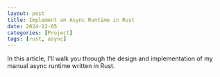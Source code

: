 ```yaml
---
layout: post
title: Implement an Async Runtime in Rust
date: 2024-12-05
categories: [Project]
tags: [rust, async]
---
```

In this article, I'll walk you through the design and implementation of my manual async runtime written in Rust.